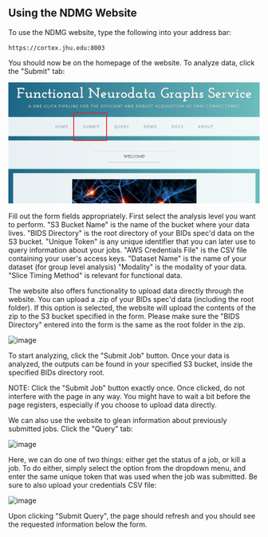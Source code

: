 ## Using the NDMG Website

To use the NDMG website, type the following into your address bar:

```
https://cortex.jhu.edu:8003
```

You should now be on the homepage of the website. To analyze data, click the "Submit" tab:

![image](https://raw.githubusercontent.com/NeuroDataDesign/fngs/master/docs/02agarwalt/project1/week_0424/home.JPG)

Fill out the form fields appropriately. 
First select the analysis level you want to perform.
"S3 Bucket Name" is the name of the bucket where your data lives.
"BIDS Directory" is the root directory of your BIDs spec'd data on the S3 bucket.
"Unique Token" is any unique identifier that you can later use to query information about your jobs.
"AWS Credentials File" is the CSV file containing your user's access keys.
"Dataset Name" is the name of your dataset (for group level analysis)
"Modality" is the modality of your data.
"Slice Timing Method" is relevant for functional data.

The website also offers functionality to upload data directly through the website. You can upload a .zip of your BIDs spec'd data (including the root folder).
If this option is selected, the website will upload the contents of the zip to the S3 bucket specified in the form. Please make sure the "BIDS Directory" entered
into the form is the same as the root folder in the zip.

![image]()

To start analyzing, click the "Submit Job" button. Once your data is analyzed, the outputs can be found in your specified S3 bucket, inside the specified BIDs directory root.

NOTE: Click the "Submit Job" button exactly once. Once clicked, do not interfere with the page in any way. You might have to wait a bit before the page registers, especially if you choose to upload data directly.



We can also use the website to glean information about previously submitted jobs. Click the "Query" tab:

![image]()

Here, we can do one of two things: either get the status of a job, or kill a job. To do either, simply select the option from the dropdown menu, and enter the same unique token that was used when the job was submitted. Be sure to also upload your credentials CSV file:

![image]()

Upon clicking "Submit Query", the page should refresh and you should see the requested information below the form.


